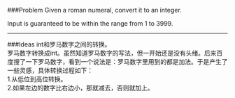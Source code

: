 ###Problem
Given a roman numeral, convert it to an integer.

Input is guaranteed to be within the range from 1 to 3999.

---

###Ideas
int和罗马数字之间的转换。  
罗马数字转换成int。虽然知道罗马数字的写法，但一开始还是没有头绪。后来百度搜了一下罗马数字，看到一个说法是：罗马数字里用到的都是加法。于是产生了一些灵感，具体转换过程如下：  
1.从低位到高位转换。  
2.如果左边的数字比右边小，那就减去，否则就加上。  

